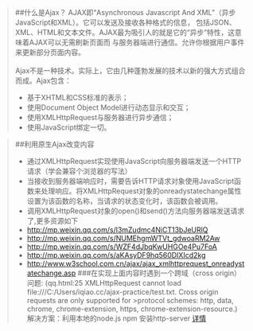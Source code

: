 >##什么是Ajax？
>AJAX即“Asynchronous Javascript And XML”（异步JavaScript和XML）。它可以发送及接收各种格式的信息，
>包括JSON、XML、HTML和文本文件。AJAX最为吸引人的就是它的“异步”特性，这意味着AJAX可以无需刷新页面而
>与服务器端进行通信。允许你根据用户事件来更新部分页面内容。
<br/><br/>
>Ajax不是一种技术。实际上，它由几种蓬勃发展的技术以新的强大方式组合而成。Ajax包含：
>- 基于XHTML和CSS标准的表示；
>- 使用Document Object Model进行动态显示和交互；
>- 使用XMLHttpRequest与服务器进行异步通信；
>- 使用JavaScript绑定一切。

>##利用原生Ajax改变内容
>- 通过XMLHttpRequest实现使用JavaScript向服务器端发送一个HTTP请求（学会兼容个浏览器的写法）
>- 当接收到服务器端响应时，需要告诉HTTP请求对象使用JavaScript函数来处理响应。将XMLHttpRequest对象的onreadystatechange属性设置为该函数的名称，当请求的状态变化时，该函数会被调用。
>- 调用XMLHttpRequest对象的open()和send()方法向服务器端发送请求了,更多资源如下
>- http://mp.weixin.qq.com/s/l3mZudmc4NiCT13bJeURlQ
>- http://mp.weixin.qq.com/s/NUMEhgmWTVt_gdwoaRM2Aw
>- http://mp.weixin.qq.com/s/WZF4dJbqKwUHGOe4Pu7FoA
>- http://mp.weixin.qq.com/s/aKAsyDF9hq560DIXIcd2kg
>- http://www.w3school.com.cn/ajax/ajax_xmlhttprequest_onreadystatechange.asp
>###在实现上面内容时遇到一个跨域（cross origin）问题:
>(qq.html:25 XMLHttpRequest cannot load file:///C:/Users/iqiao.cc/ajax-practice/test.txt. Cross origin requests are only supported for >protocol schemes: http, data, chrome, chrome-extension, https, chrome-extension-resource.)<br/>
>解决方案：利用本地的node.js npm 安装http-server [详情](https://segmentfault.com/q/1010000003926981)
